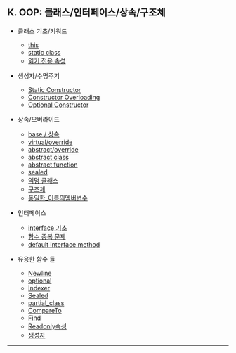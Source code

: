 ## K. OOP: 클래스/인터페이스/상속/구조체
- 클래스 기초/키워드
  - [this](./01-this.md)
  - [static class](./02-static_class.md)
  - [읽기 전용 속성](./03-읽기전용속성.md)
- 생성자/수명주기
  - [Static Constructor](./04-Static_Constructor.md)
  - [Constructor Overloading](./05-Constructor_Overloading.md)
  - [Optional Constructor](./06-Optional_Constructor.md)
- 상속/오버라이드
  - [base / 상속](./07-base_상속.md)
  - [virtual/override](./08-virtual_override.md)
  - [abstract/override](./09-abstract_override.md)
  - [abstract class](./10-abstract_class.md)
  - [abstract function](./11-abstract_class_abstract_function.md)
  - [sealed](./12-Sealed.md)
  - [익명 클래스](./13-익명클래스.md)
  - [구조체](./14-구조체.md)
  - [동일한_이름의멤버변수](./27-동일한_이름의멤버변수_문제.md)
    
- 인터페이스
  - [interface 기초](./15-interface.md)
  - [함수 중복 문제](./16-interface_함수_중복문제.md)
  - [default interface method](./17-interface_default.md)

- 유용한 함수 들
  - [Newline](./18-Newline.md)
  - [optional](./19-optional.md)
  - [Indexer](./20-Indexer.md)
  - [Sealed](./21-Sealed.md)
  - [partial_class](./22-partial_class.md)
  - [CompareTo](./23-ompareTo.md)
  - [Find](./24-ind.md)
  - [Readonly속성](./25-Readonly속성.md)
  - [생성자](./26-Static_생성자.md)

---
  
